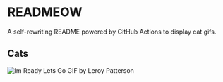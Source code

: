 # READMEOW

A self-rewriting README powered by GitHub Actions to display cat gifs.

## Cats

![Im Ready Lets Go GIF by Leroy Patterson](https://media4.giphy.com/media/CjmvTCZf2U3p09Cn0h/200.gif?cid=9acd02daclwvgym1hncwfveyzmwxntw05ikihtw9z8i3gbls&ep=v1_gifs_search&rid=200.gif&ct=g)
